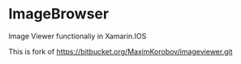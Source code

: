 # ImageBrowser

Image Viewer functionaliy in Xamarin.IOS

This is fork of https://bitbucket.org/MaximKorobov/imageviewer.git
